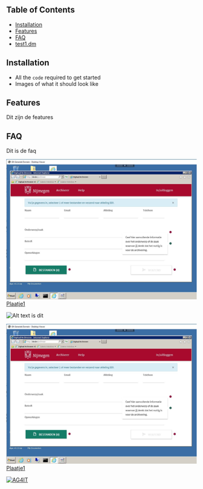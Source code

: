 ## Table of Contents
- [Installation](#installation)
- [Features](#features)
- [FAQ](#faq)
- [test1.dm](./content/test1.md)

## Installation
- All the `code` required to get started
- Images of what it should look like

## Features
Dit zijn de features

## FAQ
Dit is de faq


<a href="http://ag4it.nl"><img src="images/1.JPG">Plaatje1</a>

![Alt text is dit](images/1.JPG.jpg?raw=true "titel van plaatje")

<a href="http://ag4it.nl"><img src="https://github.com/adgerrits/gnl/blob/master/docs/images/1.JPG">Plaatje1</a>

<a href="http://ag4it.nl"><img src="https://ag4it.nl/fotos/ca2.jpg?v=3&s=200" title="AG4IT header" alt="AG4IT"></a>

